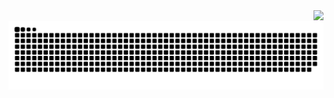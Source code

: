 <img align="right" src="https://visitor-badge.laobi.icu/badge?page_id=salesp07.salesp07" />
<br>
  <img alt="snake eating my contributions" src="https://raw.githubusercontent.com/salesp07/salesp07/output/github-contribution-grid-snake.svg" />
  <br/><br/><br/>
</div>
